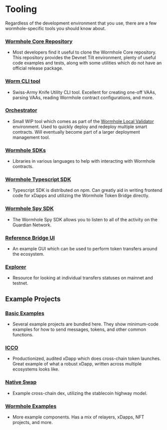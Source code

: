 # Tooling

Regardless of the development environment that you use, there are a few wormhole-specific tools you should know about.

### [Wormhole Core Repository](https://github.com/wormhole-foundation/wormhole/tree/main/)

- Most developers find it useful to clone the Wormhole Core repository. This repository provides the Devnet Tilt environment, plenty of useful code examples and tests, along with some utilities which do not have an official release package.

### [Worm CLI tool](https://github.com/wormhole-foundation/wormhole/tree/main/clients/js)

- Swiss-Army Knife Utility CLI tool. Excellent for creating one-off VAAs, parsing VAAs, reading Wormhole contract configurations, and more.

### [Orchestrator](https://github.com/wormhole-foundation/xdapp-book/blob/main/projects/evm-messenger/orchestrator.js)

- Small WIP tool which comes as part of the [Wormhole Local Validator](./wlv.md) environment. Used to quickly deploy and redeploy multiple smart contracts. Will eventually become part of a larger deployment management tool.

### [Wormhole SDKs](https://github.com/wormhole-foundation/wormhole/tree/main/sdk)

- Libraries in various languages to help with interacting with Wormhole contracts.

### [Wormhole Typescript SDK](https://www.npmjs.com/package/@certusone/wormhole-sdk)

- Typescript SDK is distributed on npm. Can greatly aid in writing frontend code for xDapps and utilizing the Wormhole Token Bridge directly.

### [Wormhole Spy SDK](https://github.com/wormhole-foundation/wormhole/tree/main/spydk/js)

- The Wormhole Spy SDK allows you to listen to all of the activity on the Guardian Network.

### [Reference Bridge UI](https://github.com/wormhole-foundation/example-token-bridge-ui)

- An example GUI which can be used to perform token transfers around the ecosystem.

### [Explorer](https://wormhole.com/explorer/)

- Resource for looking at individual transfers statuses on mainnet and testnet.
<!--
how to use on tilt?
-->

<!--
Example projects
-->

## Example Projects

### [Basic Examples](https://github.com/wormhole-foundation/xdapp-book/tree/main/projects)

- Several example projects are bundled here. They show minimum-code examples for how to send messages, tokens, and other common functions.

### [ICCO](https://github.com/certusone/wormhole-icco)

- Productionized, audited xDapp which does cross-chain token launches. Great example of what a robust xDapp, written across multiple ecosystems looks like.

### [Native Swap](https://github.com/certusone/wormhole-nativeswap-example)

- Example cross-chain dex, utilizing the stablecoin highway model.

### [Wormhole Examples](https://github.com/certusone/wormhole-examples)

- More example components. Has a mix of relayers, xDapps, NFT projects, and more.
